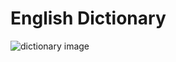 # English Dictionary
![dictionary image](/Users/yaelgreen/IdeaProjects/green-dictionary-2024/src/main/resources/dictionaryImage.png)